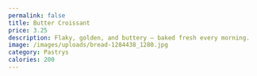 ```yaml
---
permalink: false
title: Butter Croissant
price: 3.25
description: Flaky, golden, and buttery — baked fresh every morning.
image: /images/uploads/bread-1284438_1280.jpg
category: Pastrys
calories: 200
---
```

